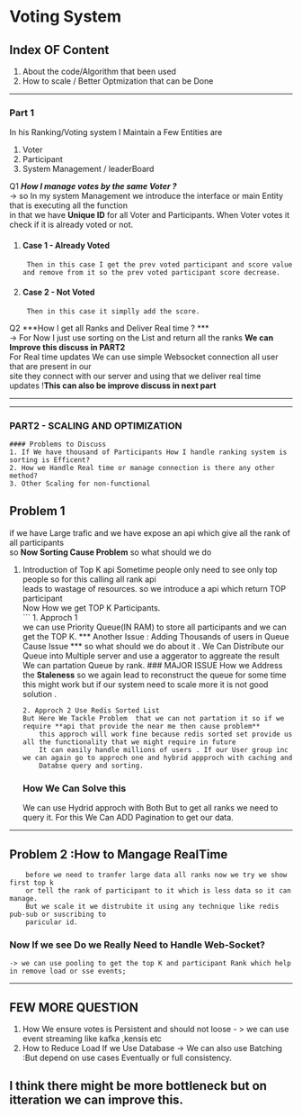 # Voting System
## Index OF Content
1. About the code/Algorithm that been used
2. How to scale / Better Optmization that can be Done
___

### Part 1  

In his Ranking/Voting system I Maintain a Few Entities are   
1. Voter
2. Participant
3. System Management / leaderBoard    

Q1 ***How I manage votes by the same Voter ?***  
->  so In my system Management we introduce the interface or main Entity that is executing all the function    
in that we have **Unique ID**  for all Voter and Participants. When Voter votes it check if it is already voted or not.  
1. #### Case 1 - Already Voted    
        Then in this case I get the prev voted participant and score value and remove from it so the prev voted participant score decrease.

2. #### Case 2 - Not Voted
        Then in this case it simplly add the score.

   
Q2 ***How I get all Ranks and Deliver Real time ? ***   
->  For Now I just use sorting on the List and return all the ranks **We can Improve this discuss in  PART2**  
      For Real time updates We can use simple Websocket connection all user that are present in our   
      site they connect with our server and using that we deliver real time updates !**This can also be improve discuss in next part**


___
___
### PART2 - SCALING AND OPTIMIZATION
``` 
#### Problems to Discuss
1. If We have thousand of Participants How I handle ranking system is sorting is Efficent?
2. How we Handle Real time or manage connection is there any other method?
3. Other Scaling for non-functional
```
## Problem 1
 if we have Large trafic and we have expose an api which give all the rank of all participants  
 so **Now Sorting Cause Problem** so what should we do 
 1. Introduction of Top K api
        Sometime people only need to see only top people so for this calling all rank api   
        leads to wastage of resources. so we introduce a api which return TOP participant   
        Now How we get TOP K Participants.  
        ```
        1. Approch 1   
        we can use Priority Queue(IN RAM) to store all participants and we can get the TOP K.
        *** Another Issue : Adding Thousands of users in Queue Cause Issue *** so what
        should we do about it .
        We Can Distribute our Queue into Multiple server and use a aggerator to aggreate the result 
        We can partation Queue by rank.
        ### MAJOR ISSUE How we Address the **Staleness** so we again lead to reconstruct the queue for some time 
        this might work but if our system need to scale more it is not good solution .    

        2. Approch 2 Use Redis Sorted List
        But Here We Tackle Problem  that we can not partation it so if we require **api that provide the near me then cause problem**
            this approch will work fine because redis sorted set provide us all the functionality that we might require in future
            It can easily handle millions of users . If our User group inc we can again go to approch one and hybrid appproch with caching and
            Databse query and sorting. 

    
    ### How We Can Solve this
      We can use Hydrid approch with Both But to get all ranks we need to query it. 
      For this We Can ADD Pagination to get our data.
___
## Problem 2 :How to Mangage RealTime 
``` Now if we Have thousand of users taking real time connection cause heavy load 
    before we need to tranfer large data all ranks now we try we show first top k
    or tell the rank of participant to it which is less data so it can manage.
    But we scale it we distrubite it using any technique like redis pub-sub or suscribing to 
    paricular id.
```
### Now If we see Do we Really Need to Handle Web-Socket?
    -> we can use pooling to get the top K and participant Rank which help in remove load or sse events;
___

## FEW MORE QUESTION
1. How We ensure votes is Persistent and should not loose - > we can use event streaming like kafka ,kensis etc
2. How to Reduce Load If we Use Database -> We can also use Batching :But depend on use cases Eventually or full consistency.


## I think there might be more bottleneck but on itteration we can improve this. 






